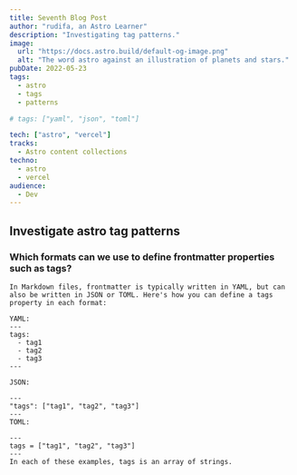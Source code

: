```yaml
---
title: Seventh Blog Post
author: "rudifa, an Astro Learner"
description: "Investigating tag patterns."
image:
  url: "https://docs.astro.build/default-og-image.png"
  alt: "The word astro against an illustration of planets and stars."
pubDate: 2022-05-23
tags:
  - astro
  - tags
  - patterns

# tags: ["yaml", "json", "toml"]

tech: ["astro", "vercel"]
tracks:
  - Astro content collections
techno:
  - astro
  - vercel
audience:
  - Dev
---
```


## Investigate astro tag patterns

### Which formats can we use to define frontmatter properties such as tags?

```
In Markdown files, frontmatter is typically written in YAML, but can also be written in JSON or TOML. Here's how you can define a tags property in each format:

YAML:
---
tags:
  - tag1
  - tag2
  - tag3
---

JSON:

---
"tags": ["tag1", "tag2", "tag3"]
---
TOML:

---
tags = ["tag1", "tag2", "tag3"]
---
In each of these examples, tags is an array of strings.
```
